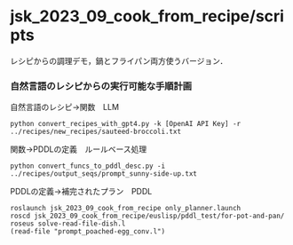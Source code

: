 # jsk_2023_09_cook_from_recipe/scripts

レシピからの調理デモ，鍋とフライパン両方使うバージョン．

### 自然言語のレシピからの実行可能な手順計画
自然言語のレシピ→関数　LLM
```
python convert_recipes_with_gpt4.py -k [OpenAI API Key] -r ../recipes/new_recipes/sauteed-broccoli.txt
```
関数→PDDLの定義　ルールベース処理
```
python convert_funcs_to_pddl_desc.py -i ../recipes/output_seqs/prompt_sunny-side-up.txt
```

PDDLの定義→補完されたプラン　PDDL  
```
roslaunch jsk_2023_09_cook_from_recipe only_planner.launch
roscd jsk_2023_09_cook_from_recipe/euslisp/pddl_test/for-pot-and-pan/
roseus solve-read-file-dish.l
(read-file "prompt_poached-egg_conv.l")
```